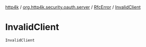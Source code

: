 [http4k](../../index.md) / [org.http4k.security.oauth.server](../index.md) / [RfcError](index.md) / [InvalidClient](./-invalid-client.md)

# InvalidClient

`InvalidClient`